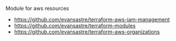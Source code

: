 Module for aws resources 
- https://github.com/evansastre/terraform-aws-iam-management
- https://github.com/evansastre/terraform-modules
- https://github.com/evansastre/terraform-aws-organizations